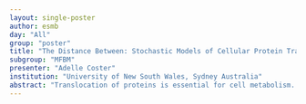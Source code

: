 ```yaml
---
layout: single-poster
author: esmb
day: "All"
group: "poster"
title: "The Distance Between: Stochastic Models of Cellular Protein Transport"
subgroup: "MFBM"
presenter: "Adelle Coster"
institution: "University of New South Wales, Sydney Australia"
abstract: "Translocation of proteins is essential for cell metabolism. Whilst mean-field models of the molecular movements within cells have identified dominant processes at the macroscopic scale, stochastic models may provide further insight into mechanisms at the molecular scale. The aim of this study was to develop a distance metric between stochastic data sets which evolve over time. This would enable the quantitative comparison of the outputs of a candidate stochastic model and the different experimental measurements of the system. A candidate stochastic model is developed for the translocation in mammalian cells of the insulin-dependent glucose transporter protein, GLUT4. The model is a closed queueing network. Various outputs of the system are compared to different experimental data sets, and synthetic data produced. Using empirical probability distributions to compare the time courses of stochastic measurements with the stochastic outputs of the model, we test different quantitative comparisons between the model output and the synthetic data, with the ultimate aim of driving parameter inference and model selection."
---
```

